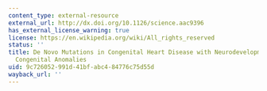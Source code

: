 ```yaml
---
content_type: external-resource
external_url: http://dx.doi.org/10.1126/science.aac9396
has_external_license_warning: true
license: https://en.wikipedia.org/wiki/All_rights_reserved
status: ''
title: De Novo Mutations in Congenital Heart Disease with Neurodevelopmental and Other
  Congenital Anomalies
uid: 9c726052-991d-41bf-abc4-84776c75d55d
wayback_url: ''
---
```

